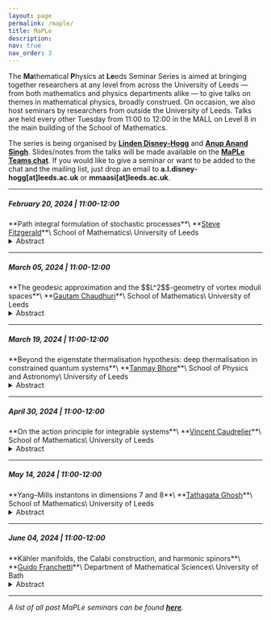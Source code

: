 ```yaml
---
layout: page
permalink: /maple/
title: MaPLe
description:
nav: true
nav_order: 3
---
```


The **Ma**thematical **P**hysics at **Le**eds Seminar Series is aimed at bringing together researchers at any level from across the University of Leeds — from both mathematics and physics departments alike — to give talks on themes in mathematical physics, broadly construed. On occasion, we also host seminars by researchers from outside the University of Leeds. Talks are held every other Tuesday from 11:00 to 12:00 in the MALL on Level 8 in the main building of the School of Mathematics.

The series is being organised by **<a href="https://eps.leeds.ac.uk/maths/staff/14138/dr-linden-disney-hogg" target="_self">Linden Disney-Hogg</a>** and **<a href="https://anupanand.space/" target="_self">Anup Anand Singh</a>**. Slides/notes from the talks will be made available on the **<a href="https://teams.microsoft.com/_#/files/19:6744754bd5754d0294a5d896b2203e8a@thread.v2?ctx=chat" target="_self">MaPLe Teams chat</a>**. If you would like to give a seminar or want to be added to the chat and the mailing list, just drop an email to **a.l.disney-hogg[at]leeds.ac.uk** or **mmaasi[at]leeds.ac.uk**.

<hr>


<h5>February 20, 2024 | 11:00-12:00</h5>
**Path integral formulation of stochastic processes**\
**<a href="https://eps.leeds.ac.uk/maths/staff/4022/dr-steve-fitzgerald" target="_self">Steve Fitzgerald</a>**\
School of Mathematics\
University of Leeds

<details>
<summary>Abstract</summary>

Traditionally, stochastic processes are modelled one of two ways: a continuum Fokker-Planck approach, where a PDE is solved to determine the time evolution of the probability density, or a Langevin approach, where the SDE describing the system is sampled, and multiple simulations are used to collect statistics. There is also a third way: the functional or <i>path</i> integral. Originally developed by Wiener in the 1920s to model Brownian motion, path integrals were famously applied to quantum mechanics by Feynman in the 1950s. However, they also have much to offer to classical stochastic processes (and statistical physics).  

<br><br>

In this talk, I will introduce the formalism at a physicist’s level of rigour, and focus on determining the dominant contribution to the path integral when the noise is weak. There exists a remarkable correspondence between the most-probable stochastic paths and Hamiltonian dynamics in an effective potential [1, 2]. I will then discuss some applications as time permits, including reaction pathways conditioned on finite time [2]. We demonstrate that the most probable pathway at a finite time may be very different from the usual minimum energy path used to calculate the average reaction rate.  

<br><br>

[1] Ge, Hao, and Qian, Hong. <i>Int. J. Mod. Phys.</i> <b>B 26.24</b> 1230012 (2012)    
<br>
[2] Fitzgerald, Steve, et al. <i>J. Chem. Phys.</i> <b>158</b>.12 (2023)

</details>

<hr>

<h5>March 05, 2024 | 11:00-12:00</h5>
**The geodesic approximation and the $$L^2$$-geometry of vortex moduli spaces**\
**<a href="https://eps.leeds.ac.uk/maths/pgr/10184/gautam-chaudhuri" target="_self">Gautam Chaudhuri</a>**\
School of Mathematics\
University of Leeds

<details>
<summary>Abstract</summary>

The geodesic approximation is a method by which the low-energy/non-relativistic dynamics of solitons in a classical field theory are modelled by geodesics on a related <i>moduli space</i>. In practical terms, this reduces the problem of understanding soliton dynamics to studying the Riemannian geometry of the associated moduli space, often a more tractable problem. The moduli space constructed is also an object worthy of study in its own right, possessing canonical geometric structures beyond the Riemannian metric which can affect the soliton dynamics.

<br><br>

In this talk, I will introduce the geodesic approximation in the particular context of the dynamics of vortices in Abelian Yang-Mills-Higgs theory.
We will begin with a brief overview of Abelian YMH theory and the existence of vortex solitons, moving onto the existence and structure of static vortex moduli spaces, and the validity of the geodesic approximation in the low-energy regime. The second half of the talk will focus on finer details about the vortex moduli space including the construction of the <i>L</i>²-metric and some key geometric properties. Time permitting, we will mention some new results on how the vortex metric can itself be approximated in certain parametric limits.

</details>

<hr>

<h5>March 19, 2024 | 11:00-12:00</h5>
**Beyond the eigenstate thermalisation hypothesis: deep thermalisation in constrained quantum systems**\
**<a href="https://eps.leeds.ac.uk/physics/pgr/11864/tanmay-bhore" target="_self">Tanmay Bhore</a>**\
School of Physics and Astronomy\
University of Leeds

<details>
<summary>Abstract</summary>

The Eigenstate Thermalisation Hypothesis (ETH) is a powerful conjecture that explains the emergence of thermodynamics in isolated quantum systems. By postulating a connection between random matrix ensembles and deterministic unitary dynamics, ETH postulates that the reduced density matrix of a generic quantum system evolves to the universal form of a Gibbs ensemble. Then, "thermalisation" occurs as entanglement builds up between a subsystem and its complement.

<br><br>

Performing measurements on a complementary subsystem, however, can reveal finer nuances in the system's ability to thermalise. This concept, dubbed as "deep thermalisation", promises to generalize ETH and has been recently realised in experiments on Rydberg atom arrays [1, 2]. In this talk, I will give a brief introduction to ETH and introduce this new formalism. I will also present the idea that systems which look "thermal" in the ETH sense can be highly "non-thermal" when probed through the lens of deep thermalisation [3]. This finding will be illustrated on several constrained models that describe slow relaxation in quantum glasses and quantum many-body scars in Rydberg atom arrays.

<br><br>

[1] <a href="https://journals.aps.org/prxquantum/abstract/10.1103/PRXQuantum.4.010311" target="_self">https://journals.aps.org/prxquantum/abstract/10.1103/PRXQuantum.4.010311</a>   
<br>
[2] <a href="https://www.nature.com/articles/s41586-022-05442-1" target="_self">https://www.nature.com/articles/s41586-022-05442-1</a>
<br>
[3] <a href="https://journals.aps.org/prb/abstract/10.1103/PhysRevB.108.104317" target="_self">https://journals.aps.org/prb/abstract/10.1103/PhysRevB.108.104317</a>

</details>

<hr>

<h5>April 30, 2024 | 11:00-12:00</h5>
**On the action principle for integrable systems**\
**<a href="https://eps.leeds.ac.uk/maths/staff/4011/dr-vincent-caudrelier" target="_self">Vincent Caudrelier</a>**\
School of Mathematics\
University of Leeds

<details>
<summary>Abstract</summary>

The principle of least action associated to Lagrangians is a fundamental notion in many areas of science. Its alter ego, the Hamiltonian formalism, is just as fundamental. In many instances, one can pass from one to the other (Legendre transform) and choose what is best suited to the task at hand. A famous development of the 20th century is quantum mechanics, where one saw the Lagrangian formulation come back in full force with Feynman's breakthrough after canonical quantisation based on the Hamiltonian formalism had been the method of reference since the birth of the theory. When it comes to integrable systems, which possess a large amount of symmetries, the picture has been skewed towards the Hamiltonian formulation where the Liouville-Arnold theorem plays a crucial role. It was only in 2009, here in Leeds, that a Lagrangian framework emerged which encodes integrability via a generalised variational principle. I will present this framework and illustrate it in the simplest context of finite-dimensional systems (classical mechanics). I will sketch how the main ideas go over to field theory. Finally, I will briefly touch upon an important motivation for this programme: the quantisation of integrable systems via Feynman's path integral.

</details>

<hr>

<h5>May 14, 2024 | 11:00-12:00</h5>
**Yang–Mills instantons in dimensions 7 and 8**\
**<a href="https://eps.leeds.ac.uk/maths/pgr/8675/tathagata-ghosh" target="_self">Tathagata Ghosh</a>**\
School of Mathematics\
University of Leeds


<details>
<summary>Abstract</summary>

In this talk I will gently introduce the notion of Yang–Mills instantons in higher dimensions, in particular, in dimensions 7 and 8. I will also briefly discuss the current research in this area, including my own, and how it fits into the bigger picture.

<br><br>

After reviewing 4-dimensional instantons, I will discuss the main physical motivations behind higher-dimensional instantons, by following the historical development of the subject. Then, I will introduce Güraydin–Nicolai instantons and Fairlie–Nuyts–Fubini–Nicolai (FNFN) instantons on ℝ⁷ and ℝ⁸ respectively. These are the earliest examples of instantons in dimensions 7 and 8 respectively, analogous to the BPST instantons on ℝ⁴.

<br><br>

Finally, I will briefly explain how my own research on the deformation theory of instantons on asymptotically conical manifolds can provide many important properties of these instantons.

</details>

<hr>


<h5>June 04, 2024 | 11:00-12:00</h5>
**Kähler manifolds, the Calabi construction, and harmonic spinors**\
**<a href="https://researchportal.bath.ac.uk/en/persons/guido-franchetti" target="_self">Guido Franchetti</a>**\
Department of Mathematical Sciences\
University of Bath

<details>
<summary>Abstract</summary>

Harmonic spinors, that is, solutions of the massless Dirac equation, have been the object of considerable interest for both the mathematical and physical communities. In the talk I will show how the rich structure of Kähler manifolds allows to recast the Dirac equation in a way which makes obtaining explicit solutions easier. The method will be applied to the Eguchi-Hanson manifold, for which we show how to reproduce known solutions, and to more general Ricci-flat Kähler manifolds obtained via the Calabi construction, for which we present new solutions.

</details>

<hr>


*A list of all past MaPLe seminars can be found **<a href="https://anupanand.space/maple/past" target="_self">here</a>**.*